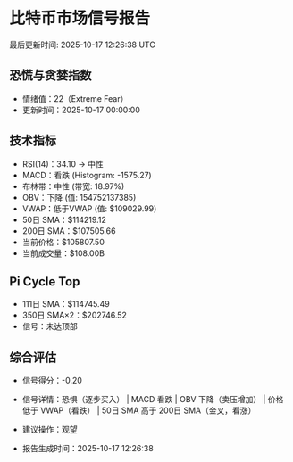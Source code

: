 # 比特币市场信号报告

最后更新时间: 2025-10-17 12:26:38 UTC

## 恐慌与贪婪指数
- 情绪值：22（Extreme Fear）
- 更新时间：2025-10-17 00:00:00

## 技术指标
- RSI(14)：34.10 → 中性
- MACD：看跌 (Histogram: -1575.27)
- 布林带：中性 (带宽: 18.97%)
- OBV：下降 (值: 154752137385)
- VWAP：低于VWAP (值: $109029.99)
- 50日 SMA：$114219.12
- 200日 SMA：$107505.66
- 当前价格：$105807.50
- 当前成交量：$108.00B

## Pi Cycle Top
- 111日 SMA：$114745.49
- 350日 SMA×2：$202746.52
- 信号：未达顶部

## 综合评估
- 信号得分：-0.20
- 信号详情：恐惧（逐步买入） | MACD 看跌 | OBV 下降（卖压增加） | 价格低于 VWAP（看跌） | 50日 SMA 高于 200日 SMA（金叉，看涨）
- 建议操作：观望

- 报告生成时间：2025-10-17 12:26:38